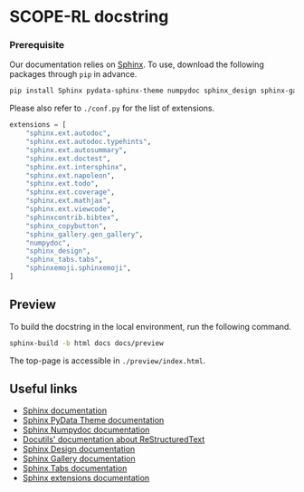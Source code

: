 SCOPE-RL docstring
========

### Prerequisite

Our documentation relies on [Sphinx](https://github.com/sphinx-doc/sphinx). To use, download the following packages through `pip` in advance.

```bash
pip install Sphinx pydata-sphinx-theme numpydoc sphinx_design sphinx-gallery sphinx-tabs sphinx-copybutton sphinxemoji sphinxcontrib-bibtex
```

Please also refer to `./conf.py` for the list of extensions.

```python
extensions = [
    "sphinx.ext.autodoc",
    "sphinx.ext.autodoc.typehints",
    "sphinx.ext.autosummary",
    "sphinx.ext.doctest",
    "sphinx.ext.intersphinx",
    "sphinx.ext.napoleon",
    "sphinx.ext.todo",
    "sphinx.ext.coverage",
    "sphinx.ext.mathjax",
    "sphinx.ext.viewcode",
    "sphinxcontrib.bibtex",
    "sphinx_copybutton",
    "sphinx_gallery.gen_gallery",
    "numpydoc",
    "sphinx_design",
    "sphinx_tabs.tabs",
    "sphinxemoji.sphinxemoji",
]
```

## Preview
To build the docstring in the local environment, run the following command.
```bash
sphinx-build -b html docs docs/preview
```

The top-page is accessible in `./preview/index.html`.

## Useful links
* [Sphinx documentation](https://www.sphinx-doc.org/en/master/)
* [Sphinx PyData Theme documentation](https://pydata-sphinx-theme.readthedocs.io/en/stable/index.html)
* [Sphinx Numpydoc documentation](https://numpydoc.readthedocs.io/en/latest/)
* [Docutils' documentation about ReStructuredText](https://docutils.sourceforge.io/docs/user/rst/quickstart.html)
* [Sphinx Design documentation](https://sphinx-design.readthedocs.io/en/latest/)
* [Sphinx Gallery documentation](https://sphinx-gallery.github.io/stable/index.html)
* [Sphinx Tabs documentation](https://sphinx-tabs.readthedocs.io/en/latest/)
* [Sphinx extensions documentation](https://sphinx-extensions.readthedocs.io/en/latest/index.html)
